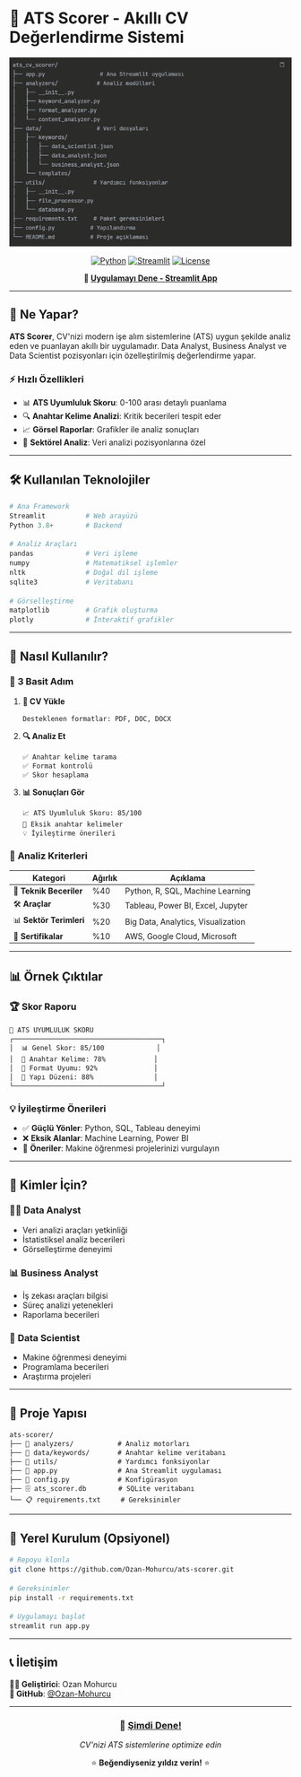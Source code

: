 # 🎯 ATS Scorer - Akıllı CV Değerlendirme Sistemi

<div align="center">
  <img src="image.png" alt="ATS Scorer" width="600"/>
  
  [![Python](https://img.shields.io/badge/Python-3.8+-blue.svg)](https://python.org)
  [![Streamlit](https://img.shields.io/badge/Streamlit-1.0+-red.svg)](https://streamlit.io)
  [![License](https://img.shields.io/badge/License-MIT-green.svg)](LICENSE)
  
  **🚀 [Uygulamayı Dene - Streamlit App](https://your-streamlit-app-link.com)**
</div>

---

## 🌟 Ne Yapar?

**ATS Scorer**, CV'nizi modern işe alım sistemlerine (ATS) uygun şekilde analiz eden ve puanlayan akıllı bir uygulamadır. Data Analyst, Business Analyst ve Data Scientist pozisyonları için özelleştirilmiş değerlendirme yapar.

### ⚡ **Hızlı Özellikleri**
- 📊 **ATS Uyumluluk Skoru**: 0-100 arası detaylı puanlama
- 🔍 **Anahtar Kelime Analizi**: Kritik becerileri tespit eder
- 📈 **Görsel Raporlar**: Grafikler ile analiz sonuçları
- 🎯 **Sektörel Analiz**: Veri analizi pozisyonlarına özel

---

## 🛠️ Kullanılan Teknolojiler

```python
# Ana Framework
Streamlit          # Web arayüzü
Python 3.8+        # Backend

# Analiz Araçları
pandas             # Veri işleme
numpy              # Matematiksel işlemler
nltk               # Doğal dil işleme
sqlite3            # Veritabanı

# Görselleştirme
matplotlib         # Grafik oluşturma
plotly             # İnteraktif grafikler
```

---

## 🚀 Nasıl Kullanılır?

### 📝 **3 Basit Adım**

1. **📄 CV Yükle**
   ```
   Desteklenen formatlar: PDF, DOC, DOCX
   ```

2. **🔍 Analiz Et**
   ```
   ✅ Anahtar kelime tarama
   ✅ Format kontrolü  
   ✅ Skor hesaplama
   ```

3. **📊 Sonuçları Gör**
   ```
   📈 ATS Uyumluluk Skoru: 85/100
   📝 Eksik anahtar kelimeler
   💡 İyileştirme önerileri
   ```

### 🎯 **Analiz Kriterleri**

| Kategori | Ağırlık | Açıklama |
|----------|---------|----------|
| 🔑 **Teknik Beceriler** | %40 | Python, R, SQL, Machine Learning |
| 🛠️ **Araçlar** | %30 | Tableau, Power BI, Excel, Jupyter |
| 📊 **Sektör Terimleri** | %20 | Big Data, Analytics, Visualization |
| 📜 **Sertifikalar** | %10 | AWS, Google Cloud, Microsoft |

---

## 📊 Örnek Çıktılar

### 🏆 **Skor Raporu**
```
🎯 ATS UYUMLULUK SKORU
┌─────────────────────────────────────┐
│  📊 Genel Skor: 85/100             │
│  🔑 Anahtar Kelime: 78%            │
│  📝 Format Uyumu: 92%              │
│  🎨 Yapı Düzeni: 88%               │
└─────────────────────────────────────┘
```

### 💡 **İyileştirme Önerileri**
- ✅ **Güçlü Yönler**: Python, SQL, Tableau deneyimi
- ❌ **Eksik Alanlar**: Machine Learning, Power BI
- 🔧 **Öneriler**: Makine öğrenmesi projelerinizi vurgulayın

---

## 🎯 Kimler İçin?

### 👩‍💼 **Data Analyst**
- Veri analizi araçları yetkinliği
- İstatistiksel analiz becerileri
- Görselleştirme deneyimi

### 📊 **Business Analyst**
- İş zekası araçları bilgisi
- Süreç analizi yetenekleri
- Raporlama becerileri

### 🔬 **Data Scientist**
- Makine öğrenmesi deneyimi
- Programlama becerileri
- Araştırma projeleri

---

## 📁 Proje Yapısı

```
ats-scorer/
├── 📁 analyzers/           # Analiz motorları
├── 📁 data/keywords/       # Anahtar kelime veritabanı
├── 📁 utils/               # Yardımcı fonksiyonlar
├── 📄 app.py               # Ana Streamlit uygulaması
├── 📄 config.py            # Konfigürasyon
├── 🗄️ ats_scorer.db        # SQLite veritabanı
└── 📋 requirements.txt     # Gereksinimler
```

---

## 🚀 Yerel Kurulum (Opsiyonel)

```bash
# Repoyu klonla
git clone https://github.com/Ozan-Mohurcu/ats-scorer.git

# Gereksinimler
pip install -r requirements.txt

# Uygulamayı başlat
streamlit run app.py
```

---

## 📞 İletişim

**👨‍💻 Geliştirici**: Ozan Mohurcu  
**🔗 GitHub**: [@Ozan-Mohurcu](https://github.com/Ozan-Mohurcu)

---

<div align="center">
  <h3>🎯 <a href="https://your-streamlit-app-link.com">Şimdi Dene!</a></h3>
  <p><em>CV'nizi ATS sistemlerine optimize edin</em></p>
  
  ⭐ **Beğendiyseniz yıldız verin!** ⭐
</div>
